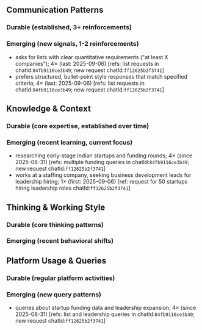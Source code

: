 ## Communication Patterns
### Durable (established, 3+ reinforcements)

### Emerging (new signals, 1-2 reinforcements)
- asks for lists with clear quantitative requirements ("at least X companies"); 4× (last: 2025-09-06) [refs: list requests in chatId:`84fb9116ce3b49`; new request chatId:`ff12625b2f3741`]
- prefers structured, bullet-point style responses that match specified criteria; 4× (last: 2025-09-06) [refs: list requests in chatId:`84fb9116ce3b49`; new request chatId:`ff12625b2f3741`]

## Knowledge & Context
### Durable (core expertise, established over time)

### Emerging (recent learning, current focus)
- researching early-stage Indian startups and funding rounds; 4× (since 2025-08-31) [refs: multiple funding queries in chatId:`84fb9116ce3b49`; new request chatId:`ff12625b2f3741`]
- works at a staffing company, seeking business development leads for leadership hiring; 1× (first: 2025-09-06) [ref: request for 50 startups hiring leadership roles chatId:`ff12625b2f3741`]

## Thinking & Working Style
### Durable (core thinking patterns)

### Emerging (recent behavioral shifts)

## Platform Usage & Queries
### Durable (regular platform activities)

### Emerging (new query patterns)
- queries about startup funding data and leadership expansion; 4× (since 2025-08-31) [refs: list and leadership queries in chatId:`84fb9116ce3b49`; new request chatId:`ff12625b2f3741`]